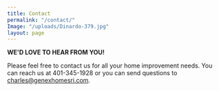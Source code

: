 ```yaml
---
title: Contact
permalink: "/contact/"
Image: "/uploads/Dinardo-379.jpg"
layout: page
---
```


**WE'D LOVE TO HEAR FROM YOU!**

Please feel free to contact us for all your home improvement needs. You can reach us at 401-345-1928 or you can send questions to charles@genexhomesri.com.

# 